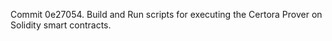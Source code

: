 Commit 0e27054.                    Build and Run scripts for executing the Certora Prover on Solidity smart contracts.